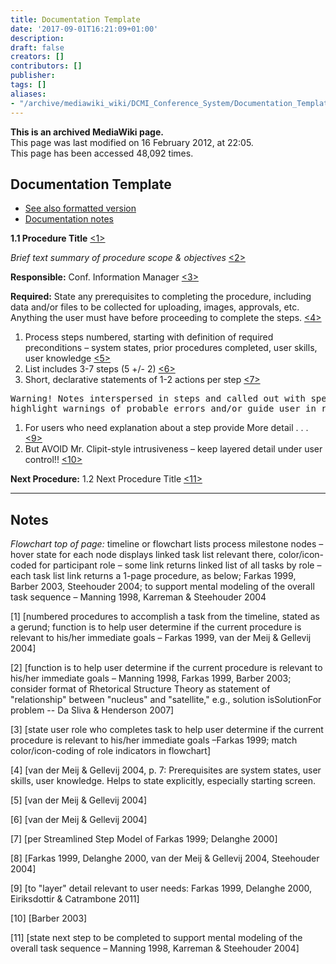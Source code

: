 ```yaml
---
title: Documentation Template
date: '2017-09-01T16:21:09+01:00'
description: 
draft: false
creators: []
contributors: []
publisher: 
tags: []
aliases:
- "/archive/mediawiki_wiki/DCMI_Conference_System/Documentation_Template.html"
---
```


 **This is an archived MediaWiki page.**  
This page was last modified on 16 February 2012, at 22:05.  
This page has been accessed 48,092 times.

## Documentation Template 

- [See also formatted version](http://www.preciserecall.com/lis/files/ocs/)
- [Documentation notes](/archive/mediawiki_wiki/DCMI_Conference_System/OCS_Documentation)

**1.1 Procedure Title** [<1>](/archive/mediawiki_wiki/DCMI_Conference_System/Documentation_Template#Notes)

_Brief text summary of procedure scope & objectives_ [<2>](/archive/mediawiki_wiki/DCMI_Conference_System/Documentation_Template#Notes)

**Responsible:** Conf. Information Manager [<3>](/archive/mediawiki_wiki/DCMI_Conference_System/Documentation_Template#Notes)

**Required:** State any prerequisites to completing the procedure, including data and/or files to be collected for uploading, images, approvals, etc. Anything the user must have before proceeding to complete the steps. [<4>](/archive/mediawiki_wiki/DCMI_Conference_System/Documentation_Template#Notes)

1. Process steps numbered, starting with definition of required preconditions – system states, prior procedures completed, user skills, user knowledge [<5>](/archive/mediawiki_wiki/DCMI_Conference_System/Documentation_Template#Notes)
2. List includes 3-7 steps (5 +/- 2) [<6>](/archive/mediawiki_wiki/DCMI_Conference_System/Documentation_Template#Notes)
3. Short, declarative statements of 1-2 actions per step [<7>](/archive/mediawiki_wiki/DCMI_Conference_System/Documentation_Template#Notes)
<pre>Warning! Notes interspersed in steps and called out with special formatting 
highlight warnings of probable errors and/or guide user in recovering from probable errors <a href="/mediawiki_wiki/DCMI_Conference_System/Documentation_Template#Notes.md" class="external text" rel="nofollow">&lt;8&gt;</a>
</pre>
1. For users who need explanation about a step provide More detail . . . [<9>](/archive/mediawiki_wiki/DCMI_Conference_System/Documentation_Template#Notes)
2. But AVOID Mr. Clipit-style intrusiveness – keep layered detail under user control!! [<10>](/archive/mediawiki_wiki/DCMI_Conference_System/Documentation_Template#Notes)

**Next Procedure:** 1.2 Next Procedure Title [<11>](/archive/mediawiki_wiki/DCMI_Conference_System/Documentation_Template#Notes)

* * *

## Notes 

_Flowchart top of page:_ timeline or flowchart lists process milestone nodes – hover state for each node displays linked task list relevant there, color/icon-coded for participant role – some link returns linked list of all tasks by role – each task list link returns a 1-page procedure, as below; Farkas 1999, Barber 2003, Steehouder 2004; to support mental modeling of the overall task sequence – Manning 1998, Karreman & Steehouder 2004

[1] [numbered procedures to accomplish a task from the timeline, stated as a gerund; function is to help user determine if the current procedure is relevant to his/her immediate goals – Farkas 1999, van der Meij & Gellevij 2004]

[2] [function is to help user determine if the current procedure is relevant to his/her immediate goals – Manning 1998, Farkas 1999, Barber 2003; consider format of Rhetorical Structure Theory as statement of "relationship" between "nucleus" and "satellite," e.g., solution isSolutionFor problem -- Da Sliva & Henderson 2007]

[3] [state user role who completes task to help user determine if the current procedure is relevant to his/her immediate goals –Farkas 1999; match color/icon-coding of role indicators in flowchart]

[4] [van der Meij & Gellevij 2004, p. 7: Prerequisites are system states, user skills, user knowledge. Helps to state explicitly, especially starting screen.

[5] [van der Meij & Gellevij 2004]

[6] [van der Meij & Gellevij 2004]

[7] [per Streamlined Step Model of Farkas 1999; Delanghe 2000]

[8] [Farkas 1999, Delanghe 2000, van der Meij & Gellevij 2004, Steehouder 2004]

[9] [to "layer" detail relevant to user needs: Farkas 1999, Delanghe 2000, Eiriksdottir & Catrambone 2011]

[10] [Barber 2003]

[11] [state next step to be completed to support mental modeling of the overall task sequence – Manning 1998, Karreman & Steehouder 2004]

